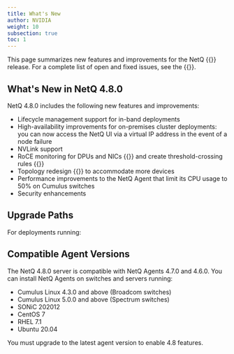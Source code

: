 ```yaml
---
title: What's New
author: NVIDIA
weight: 10
subsection: true
toc: 1
---
```


This page summarizes new features and improvements for the NetQ {{<version>}} release. For a complete list of open and fixed issues, see the {{<link title="NVIDIA NetQ 4.8 Release Notes" text="release notes">}}.

<!-- vale off -->
## What's New in NetQ 4.8.0
<!-- vale on -->
NetQ 4.8.0 includes the following new features and improvements:

- Lifecycle management support for in-band deployments
- High-availability improvements for on-premises cluster deployments: you can now access the NetQ UI via a virtual IP address in the event of a node failure 
- NVLink support
- RoCE monitoring for DPUs and NICs {{<link title="RoCE">}} and create threshold-crossing rules {{<link title="Threshold-Crossing Events Reference/#dpu-roce">}}
- Topology redesign {{<link title="Network Topology">}} to accommodate more devices
- Performance improvements to the NetQ Agent that limit its CPU usage to 50% on Cumulus switches 
- Security enhancements


## Upgrade Paths

For deployments running:


## Compatible Agent Versions

The NetQ 4.8.0 server is compatible with NetQ Agents 4.7.0 and 4.6.0. You can install NetQ Agents on switches and servers running:

- Cumulus Linux 4.3.0 and above (Broadcom switches)
- Cumulus Linux 5.0.0 and above (Spectrum switches)
- SONiC 202012
- CentOS 7
- RHEL 7.1
- Ubuntu 20.04

You must upgrade to the latest agent version to enable 4.8 features.
